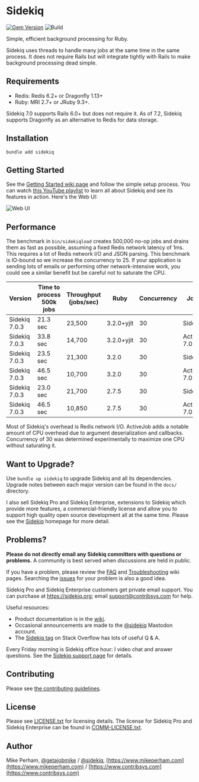 Sidekiq
==============

[![Gem Version](https://badge.fury.io/rb/sidekiq.svg)](https://rubygems.org/gems/sidekiq)
![Build](https://github.com/sidekiq/sidekiq/workflows/CI/badge.svg)

Simple, efficient background processing for Ruby.

Sidekiq uses threads to handle many jobs at the same time in the
same process.  It does not require Rails but will integrate tightly with
Rails to make background processing dead simple.


Requirements
-----------------

- Redis: Redis 6.2+ or Dragonfly 1.13+
- Ruby: MRI 2.7+ or JRuby 9.3+.

Sidekiq 7.0 supports Rails 6.0+ but does not require it.
As of 7.2, Sidekiq supports Dragonfly as an alternative to Redis for data storage.

Installation
-----------------

    bundle add sidekiq


Getting Started
-----------------

See the [Getting Started wiki page](https://github.com/sidekiq/sidekiq/wiki/Getting-Started) and follow the simple setup process.
You can watch [this YouTube playlist](https://www.youtube.com/playlist?list=PLjeHh2LSCFrWGT5uVjUuFKAcrcj5kSai1) to learn all about
Sidekiq and see its features in action.  Here's the Web UI:

![Web UI](https://github.com/sidekiq/sidekiq/raw/main/examples/web-ui.png)

Performance
---------------

The benchmark in `bin/sidekiqload` creates 500,000 no-op jobs and drains them as fast as possible, assuming a fixed Redis network latency of 1ms.
This requires a lot of Redis network I/O and JSON parsing.
This benchmark is IO-bound so we increase the concurrency to 25.
If your application is sending lots of emails or performing other network-intensive work, you could see a similar benefit but be careful not to saturate the CPU.

Version | Time to process 500k jobs | Throughput (jobs/sec) | Ruby | Concurrency | Job Type
-----------------|------|---------|---------|------------------------|---
Sidekiq 7.0.3 | 21.3 sec| 23,500 | 3.2.0+yjit | 30 | Sidekiq::Job
Sidekiq 7.0.3 | 33.8 sec| 14,700 | 3.2.0+yjit | 30 | ActiveJob 7.0.4
Sidekiq 7.0.3 | 23.5 sec| 21,300 | 3.2.0 | 30 | Sidekiq::Job
Sidekiq 7.0.3 | 46.5 sec| 10,700 | 3.2.0 | 30 | ActiveJob 7.0.4
Sidekiq 7.0.3 | 23.0 sec| 21,700 | 2.7.5 | 30 | Sidekiq::Job
Sidekiq 7.0.3 | 46.5 sec| 10,850 | 2.7.5 | 30 | ActiveJob 7.0.4

Most of Sidekiq's overhead is Redis network I/O.
ActiveJob adds a notable amount of CPU overhead due to argument deserialization and callbacks.
Concurrency of 30 was determined experimentally to maximize one CPU without saturating it.

Want to Upgrade?
-------------------

Use `bundle up sidekiq` to upgrade Sidekiq and all its dependencies.
Upgrade notes between each major version can be found in the `docs/` directory.

I also sell Sidekiq Pro and Sidekiq Enterprise, extensions to Sidekiq which provide more
features, a commercial-friendly license and allow you to support high
quality open source development all at the same time.  Please see the
[Sidekiq](https://sidekiq.org/) homepage for more detail.


Problems?
-----------------

**Please do not directly email any Sidekiq committers with questions or problems.**
A community is best served when discussions are held in public.

If you have a problem, please review the [FAQ](https://github.com/sidekiq/sidekiq/wiki/FAQ) and [Troubleshooting](https://github.com/sidekiq/sidekiq/wiki/Problems-and-Troubleshooting) wiki pages.
Searching the [issues](https://github.com/sidekiq/sidekiq/issues) for your problem is also a good idea.

Sidekiq Pro and Sidekiq Enterprise customers get private email support.
You can purchase at https://sidekiq.org; email support@contribsys.com for help.

Useful resources:

* Product documentation is in the [wiki](https://github.com/sidekiq/sidekiq/wiki).
* Occasional announcements are made to the [@sidekiq](https://ruby.social/@sidekiq) Mastodon account.
* The [Sidekiq tag](https://stackoverflow.com/questions/tagged/sidekiq) on Stack Overflow has lots of useful Q &amp; A.

Every Friday morning is Sidekiq office hour: I video chat and answer questions.
See the [Sidekiq support page](https://sidekiq.org/support.html) for details.

Contributing
-----------------

Please see [the contributing guidelines](https://github.com/sidekiq/sidekiq/blob/main/.github/contributing.md).

License
-----------------

Please see [LICENSE.txt](https://github.com/sidekiq/sidekiq/blob/main/LICENSE.txt) for licensing details.
The license for Sidekiq Pro and Sidekiq Enterprise can be found in [COMM-LICENSE.txt](https://github.com/sidekiq/sidekiq/blob/main/COMM-LICENSE.txt).

Author
-----------------

Mike Perham, [@getajobmike](https://ruby.social/@getajobmike) / [@sidekiq](https://ruby.social/@sidekiq), [https://www.mikeperham.com](https://www.mikeperham.com) / [https://www.contribsys.com](https://www.contribsys.com)
